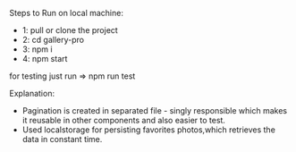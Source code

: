 
Steps to Run on local machine:

- 1: pull or clone the project
- 2: cd gallery-pro
- 3: npm i 
- 4: npm start

for testing just run => npm run test

Explanation:

- Pagination is created in separated file - singly responsible which makes it reusable in other components and also easier to test.
- Used localstorage for persisting favorites photos,which retrieves the data in constant time.
